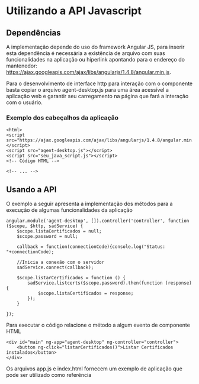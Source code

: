 # Utilizando a API Javascript

## Dependências
A implementação depende do uso do framework Angular JS, para inserir esta dependência é necessária a 
existência de arquivo com suas funcionalidades na aplicação ou hiperlink apontando para o endereço
do mantenedor: https://ajax.googleapis.com/ajax/libs/angularjs/1.4.8/angular.min.js.

Para o desenvolvimento de interface http para interação com o componente  basta copiar o arquivo 
agent-desktop.js para uma área acessível a aplicação web e garantir seu carregamento na página 
que fará a interação com o usuário. 

### Exemplo dos cabeçalhos da aplicação
    <html>
    <script src="https://ajax.googleapis.com/ajax/libs/angularjs/1.4.8/angular.min.js"></script>
    <script src="agent-desktop.js"></script>
    <script src="seu_java_script.js"></script>
    <!-- Código HTML -->

    <!-- ... -->


## Usando a API

O exemplo a seguir apresenta a implementação dos métodos para a execução de algumas funcionalidades da aplicação


    angular.module('agent-desktop', []).controller('controller', function ($scope, $http, sadService) {
        $scope.listaCertificados = null;
        $scope.password = null;

        callback = function(connectionCode){console.log("Status: "+connectionCode);

        //Inicia a conexão com o servidor 
        sadService.connect(callback);

        $scope.listarCertificados = function () {
            sadService.listcerts($scope.password).then(function (response) {
                $scope.listaCertificados = response;
            });
        }

    });


Para executar o código relacione o método a algum evento de componente HTML

    <div id="main" ng-app="agent-desktop" ng-controller="controller">
        <button ng-click="listarCertificados()">Listar Certificados instalados</button>
    </div>


Os arquivos app.js e index.html fornecem um exemplo de aplicação que pode ser utilizado como referência
